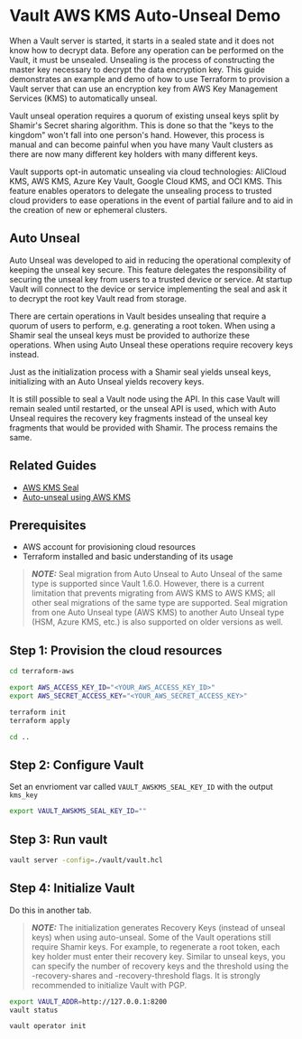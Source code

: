 # Vault AWS KMS Auto-Unseal Demo
When a Vault server is started, it starts in a sealed state and it does not know how to decrypt data. Before any operation can be performed on the Vault, it must be unsealed. Unsealing is the process of constructing the master key necessary to decrypt the data encryption key. This guide demonstrates an example and demo of how to use Terraform to provision a Vault server that can use an encryption key from AWS Key Management Services (KMS) to automatically unseal.

Vault unseal operation requires a quorum of existing unseal keys split by Shamir's Secret sharing algorithm. This is done so that the "keys to the kingdom" won't fall into one person's hand. However, this process is manual and can become painful when you have many Vault clusters as there are now many different key holders with many different keys.

Vault supports opt-in automatic unsealing via cloud technologies: AliCloud KMS, AWS KMS, Azure Key Vault, Google Cloud KMS, and OCI KMS. This feature enables operators to delegate the unsealing process to trusted cloud providers to ease operations in the event of partial failure and to aid in the creation of new or ephemeral clusters.

## Auto Unseal
Auto Unseal was developed to aid in reducing the operational complexity of keeping the unseal key secure. This feature delegates the responsibility of securing the unseal key from users to a trusted device or service. At startup Vault will connect to the device or service implementing the seal and ask it to decrypt the root key Vault read from storage.

There are certain operations in Vault besides unsealing that require a quorum of users to perform, e.g. generating a root token. When using a Shamir seal the unseal keys must be provided to authorize these operations. When using Auto Unseal these operations require recovery keys instead.

Just as the initialization process with a Shamir seal yields unseal keys, initializing with an Auto Unseal yields recovery keys.

It is still possible to seal a Vault node using the API. In this case Vault will remain sealed until restarted, or the unseal API is used, which with Auto Unseal requires the recovery key fragments instead of the unseal key fragments that would be provided with Shamir. The process remains the same.

## Related Guides
* [AWS KMS Seal ](https://developer.hashicorp.com/vault/docs/configuration/seal/awskms#key-rotation)
* [Auto-unseal using AWS KMS](https://developer.hashicorp.com/vault/tutorials/auto-unseal/autounseal-aws-kms)

## Prerequisites
* AWS account for provisioning cloud resources
* Terraform installed and basic understanding of its usage

> **_NOTE:_** Seal migration from Auto Unseal to Auto Unseal of the same type is supported since Vault 1.6.0. However, there is a current limitation that prevents migrating from AWS KMS to AWS KMS; all other seal migrations of the same type are supported. Seal migration from one Auto Unseal type (AWS KMS) to another Auto Unseal type (HSM, Azure KMS, etc.) is also supported on older versions as well.

## Step 1: Provision the cloud resources

```bash
cd terraform-aws

export AWS_ACCESS_KEY_ID="<YOUR_AWS_ACCESS_KEY_ID>"
export AWS_SECRET_ACCESS_KEY="<YOUR_AWS_SECRET_ACCESS_KEY>"

terraform init
terraform apply

cd ..
```

## Step 2: Configure Vault
Set an envrioment var called `VAULT_AWSKMS_SEAL_KEY_ID` with the output `kms_key`
```bash
export VAULT_AWSKMS_SEAL_KEY_ID=""
```

## Step 3: Run vault
```bash
vault server -config=./vault/vault.hcl
```

## Step 4: Initialize Vault
Do this in another tab. 

> **_NOTE:_** The initialization generates Recovery Keys (instead of unseal keys) when using auto-unseal. Some of the Vault operations still require Shamir keys. For example, to regenerate a root token, each key holder must enter their recovery key. Similar to unseal keys, you can specify the number of recovery keys and the threshold using the -recovery-shares and -recovery-threshold flags. It is strongly recommended to initialize Vault with PGP.

```bash
export VAULT_ADDR=http://127.0.0.1:8200
vault status

vault operator init
```